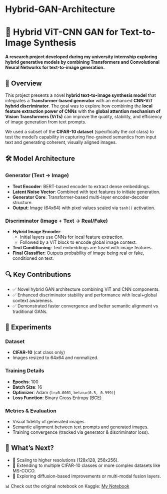 # Hybrid-GAN-Architecture

# 🧠 Hybrid ViT-CNN GAN for Text-to-Image Synthesis

**A research project developed during my university internship exploring hybrid generative models by combining Transformers and Convolutional Neural Networks for text-to-image generation.**

## 📌 Overview

This project presents a novel **hybrid text-to-image synthesis model** that integrates a **Transformer-based generator** with an enhanced **CNN-ViT hybrid discriminator**. The goal was to explore how combining the **local feature extraction power of CNNs** with the **global attention mechanism of Vision Transformers (ViTs)** can improve the quality, stability, and efficiency of image generation from text prompts.

We used a subset of the **CIFAR-10 dataset** (specifically the *cat* class) to test the model’s capability in capturing fine-grained semantics from input text and generating coherent, visually aligned images.

## 🛠️ Model Architecture

### Generator (Text → Image)
- **Text Encoder**: BERT-based encoder to extract dense embeddings.
- **Latent Noise Vector**: Combined with text features to initiate generation.
- **Generator Core**: Transformer-based multi-layer encoder-decoder structure.
- **Output**: Image (64x64) with pixel values scaled via `tanh()` activation.

### Discriminator (Image + Text → Real/Fake)
- **Hybrid Image Encoder**: 
  - Initial layers use CNNs for local feature extraction.
  - Followed by a ViT block to encode global image context.
- **Text Conditioning**: Text embeddings are fused with image features.
- **Final Classifier**: Outputs probability of image being real or fake, conditioned on text.

## 🔍 Key Contributions

- ✅ Novel hybrid GAN architecture combining ViT and CNN components.
- ✅ Enhanced discriminator stability and performance with local+global context awareness.
- ✅ Demonstrated faster convergence and better semantic alignment vs traditional GANs.

## 🧪 Experiments

### Dataset
- **CIFAR-10** (cat class only)
- Images resized to 64x64 and normalized.

### Training Details
- **Epochs**: 100
- **Batch Size**: 16
- **Optimizer**: Adam (`lr=0.0001`, `betas=(0.5, 0.999)`)
- **Loss Function**: Binary Cross Entropy (BCE)

### Metrics & Evaluation
- Visual fidelity of generated images.
- Semantic alignment between text prompts and generated images.
- Training convergence (tracked via generator & discriminator loss).


## 🧠 What’s Next?

- 🚀 Scaling to higher resolutions (128x128, 256x256).
- 🐶 Extending to multiple CIFAR-10 classes or more complex datasets like MS-COCO.
- 🤖 Exploring diffusion-based improvements or multi-modal fusion layers.


📊 Check out the original notebook on Kaggle: [My Notebook](https://www.kaggle.com/code/friday3000/hybrid-test-cat-main)


